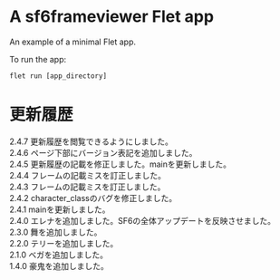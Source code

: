 # A sf6frameviewer Flet app

An example of a minimal Flet app.

To run the app:

```
flet run [app_directory]
```

# 更新履歴

2.4.7 更新履歴を閲覧できるようにしました。  
2.4.6 ページ下部にバージョン表記を追加しました。  
2.4.5 更新履歴の記載を修正しました。mainを更新しました。  
2.4.4 フレームの記載ミスを訂正しました。  
2.4.3 フレームの記載ミスを訂正しました。  
2.4.2 character_classのバグを修正しました。  
2.4.1 mainを更新しました。  
2.4.0 エレナを追加しました。SF6の全体アップデートを反映させました。  
2.3.0 舞を追加しました。  
2.2.0 テリーを追加しました。  
2.1.0 ベガを追加しました。  
1.4.0 豪鬼を追加しました。  